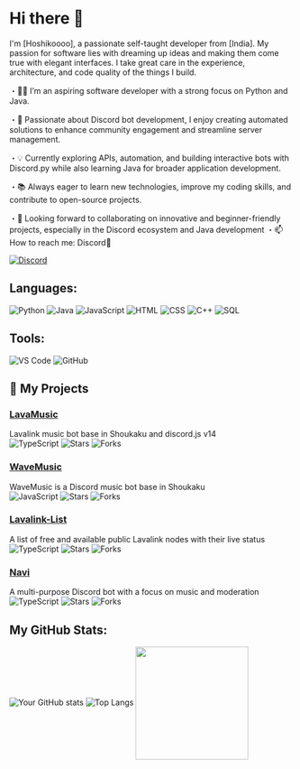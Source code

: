 # Hi there 👋

I'm [Hoshikoooo], a passionate self-taught developer from [India]. My passion for software lies with dreaming up ideas and making them come true with elegant interfaces. I take great care in the experience, architecture, and code quality of the things I build.

・👨‍💻 I’m an aspiring software developer with a strong focus on Python and Java.

・🤖 Passionate about Discord bot development, I enjoy creating automated solutions to enhance community engagement and streamline server management.

・💡 Currently exploring APIs, automation, and building interactive bots with Discord.py while also learning Java for broader application development.

・📚 Always eager to learn new technologies, improve my coding skills, and contribute to open-source projects.

・🎯 Looking forward to collaborating on innovative and beginner-friendly projects, especially in the Discord ecosystem and Java development
・📫 How to reach me: Discord🔗

[![Discord](https://img.shields.io/badge/Discord-7289DA?style=for-the-badge&logo=discord&logoColor=white)](https://discord.com/invite/fKwkkpRpTv)

## Languages:
![Python](https://img.shields.io/badge/Python-3776AB?style=for-the-badge&logo=python&logoColor=white)
![Java](https://img.shields.io/badge/Java-007396?style=for-the-badge&logo=java&logoColor=white)
![JavaScript](https://img.shields.io/badge/JavaScript-F7DF1E?style=for-the-badge&logo=javascript&logoColor=black)
![HTML](https://img.shields.io/badge/HTML5-E34F26?style=for-the-badge&logo=html5&logoColor=white)
![CSS](https://img.shields.io/badge/CSS3-1572B6?style=for-the-badge&logo=css3&logoColor=white)
![C++](https://img.shields.io/badge/C++-00599C?style=for-the-badge&logo=c%2B%2B&logoColor=white)
![SQL](https://img.shields.io/badge/SQL-4479A1?style=for-the-badge&logo=postgresql&logoColor=white)

## Tools:
![VS Code](https://img.shields.io/badge/VS%20Code-007ACC?style=for-the-badge&logo=visual%20studio%20code&logoColor=white)
![GitHub](https://img.shields.io/badge/GitHub-181717?style=for-the-badge&logo=github&logoColor=white)

## 📂 My Projects

### [LavaMusic](https://github.com/Hoshikoooo/lavamusic)
Lavalink music bot base in Shoukaku and discord.js v14  
![TypeScript](https://img.shields.io/badge/-TypeScript-blue) ![Stars](https://img.shields.io/github/stars/Hoshikoooo/lavamusic) ![Forks](https://img.shields.io/github/forks/Hoshikoooo/lavamusic)

### [WaveMusic](https://github.com/Hoshikoooo/wavemusic)
WaveMusic is a Discord music bot base in Shoukaku  
![JavaScript](https://img.shields.io/badge/-JavaScript-yellow) ![Stars](https://img.shields.io/github/stars/Hoshikoooo/wavemusic) ![Forks](https://img.shields.io/github/forks/Hoshikoooo/wavemusic)

### [Lavalink-List](https://github.com/Hoshikoooo/lavalink-list)
A list of free and available public Lavalink nodes with their live status  
![TypeScript](https://img.shields.io/badge/-TypeScript-blue) ![Stars](https://img.shields.io/github/stars/Hoshikoooo/lavalink-list) ![Forks](https://img.shields.io/github/forks/Hoshikoooo/lavalink-list)

### [Navi](https://github.com/Hoshikoooo/navi)
A multi-purpose Discord bot with a focus on music and moderation  
![TypeScript](https://img.shields.io/badge/-TypeScript-blue) ![Stars](https://img.shields.io/github/stars/Hoshikoooo/navi) ![Forks](https://img.shields.io/github/forks/Hoshikoooo/navi)

## My GitHub Stats:
![Your GitHub stats](https://github-readme-stats.vercel.app/api?username=Hoshikoooo&show_icons=true&theme=tokyonight)
![Top Langs](https://github-readme-stats.vercel.app/api/top-langs/?username=hoshikoooo&layout=compact)
<a href="https://github.com/hoshikoooo/convoychat">
  <img height=200 align="center" src="https://github-readme-stats.vercel.app/api/top-langs?username=hoshikoooo&layout=compact&langs_count=8&card_width=320" />
</a>
